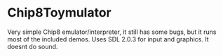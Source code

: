 # Chip8Toymulator
Very simple Chip8 emulator/interpreter, it still has some bugs, but it runs most of the included demos.
Uses SDL 2.0.3 for input and graphics. It doesnt do sound.
